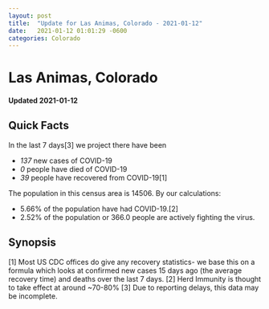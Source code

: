 ```yaml
---
layout: post
title:  "Update for Las Animas, Colorado - 2021-01-12"
date:   2021-01-12 01:01:29 -0600
categories: Colorado
---
```


# Las Animas, Colorado
#### Updated 2021-01-12

## Quick Facts

In the last 7 days[3] we project there have been
- *137* new cases of COVID-19
- *0* people have died of COVID-19
- *39* people have recovered from COVID-19[1]

The population in this census area is 14506. By our calculations:
- 5.66% of the population have had COVID-19.[2]
- 2.52% of the population or 366.0 people are actively fighting the virus.

## Synopsis




[1] Most US CDC offices do give any recovery statistics- we base this on a formula which looks at confirmed new cases
15 days ago (the average recovery time) and deaths over the last 7 days.
[2] Herd Immunity is thought to take effect at around ~70-80%
[3] Due to reporting delays, this data may be incomplete. 
    